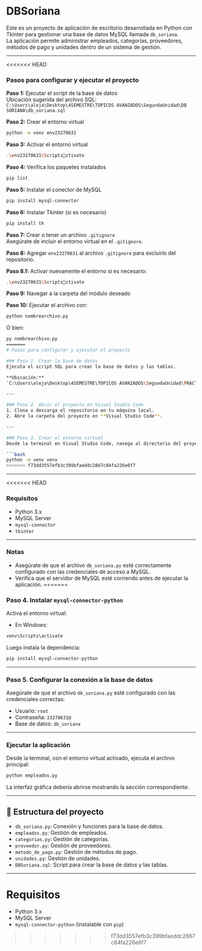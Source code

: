 # DBSoriana

Este es un proyecto de aplicación de escritorio desarrollada en Python con Tkinter para gestionar una base de datos MySQL llamada `db_soriana`.  
La aplicación permite administrar empleados, categorías, proveedores, métodos de pago y unidades dentro de un sistema de gestión.

---

<<<<<<< HEAD
### Pasos para configurar y ejecutar el proyecto

**Paso 1:** Ejecutar el script de la base de datos  
Ubicación sugerida del archivo SQL:  
`C:\Users\aleja\Desktop\4SEMESTRE\TOPICOS AVANZADOS\SegundaUnidad\DB SORIANA\db_soriana.sql`

**Paso 2:** Crear el entorno virtual  
```bash
python -m venv env23270631
```

**Paso 3:** Activar el entorno virtual  
```bash
.\env23270631\Scriptsctivate
```

**Paso 4:** Verifica los paquetes instalados  
```bash
pip list
```

**Paso 5:** Instalar el conector de MySQL  
```bash
pip install mysql-connector
```

**Paso 6:** Instalar Tkinter (si es necesario)  
```bash
pip install tk
```

**Paso 7:** Crear o tener un archivo `.gitignore`  
Asegúrate de incluir el entorno virtual en el `.gitignore`.

**Paso 8:** Agregar `env23270631` al archivo `.gitignore` para excluirlo del repositorio.

**Paso 8.1:** Activar nuevamente el entorno si es necesario:  
```bash
.\env23270631\Scriptsctivate
```

**Paso 9:** Navegar a la carpeta del módulo deseado

**Paso 10:** Ejecutar el archivo con:  
```bash
python nombrearchivo.py
```
O bien:  
```bash
py nombrearchivo.py
=======
# Pasos para configurar y ejecutar el proyecto

### Paso 1. Crear la base de datos
Ejecuta el script SQL para crear la base de datos y las tablas.

**Ubicación:**  
`C:\Users\aleja\Desktop\4SEMESTRE\TOPICOS AVANZADOS\SegundaUnidad\PRACTICA12-CRUDs de catalogos\db_soriana.sql`

---

### Paso 2. Abrir el proyecto en Visual Studio Code
1. Clona o descarga el repositorio en tu máquina local.  
2. Abre la carpeta del proyecto en **Visual Studio Code**.

---

### Paso 3. Crear el entorno virtual
Desde la terminal en Visual Studio Code, navega al directorio del proyecto y ejecuta:

```bash
python -m venv venv
>>>>>>> f73dd3557efb3c399bfaeddc2867c84fa226e6f7
```

---

<<<<<<< HEAD
### Requisitos

- Python 3.x  
- MySQL Server  
- `mysql-connector`  
- `tkinter`  

---

### Notas

- Asegúrate de que el archivo `db_soriana.py` esté correctamente configurado con las credenciales de acceso a MySQL.
- Verifica que el servidor de MySQL esté corriendo antes de ejecutar la aplicación.
=======
### Paso 4. Instalar `mysql-connector-python`
Activa el entorno virtual:

- En Windows:
```bash
venv\Scripts\activate
```

Luego instala la dependencia:

```bash
pip install mysql-connector-python
```

---

### Paso 5. Configurar la conexión a la base de datos
Asegúrate de que el archivo `db_soriana.py` esté configurado con las credenciales correctas:

- Usuario: `root`  
- Contraseña: `23270631@`  
- Base de datos: `db_soriana`

---

### Ejecutar la aplicación
Desde la terminal, con el entorno virtual activado, ejecuta el archivo principal:

```bash
python empleados.py
```

La interfaz gráfica debería abrirse mostrando la sección correspondiente.

---

## 📁 Estructura del proyecto

- `db_soriana.py`: Conexión y funciones para la base de datos.
- `empleados.py`: Gestión de empleados.
- `categorias.py`: Gestión de categorías.
- `proveedor.py`: Gestión de proveedores.
- `metodo_de_pago.py`: Gestión de métodos de pago.
- `unidades.py`: Gestión de unidades.
- `DBSoriana.sql`: Script para crear la base de datos y las tablas.

---

# Requisitos

- Python 3.x  
- MySQL Server  
- `mysql-connector-python` (instalable con `pip`)
>>>>>>> f73dd3557efb3c399bfaeddc2867c84fa226e6f7
